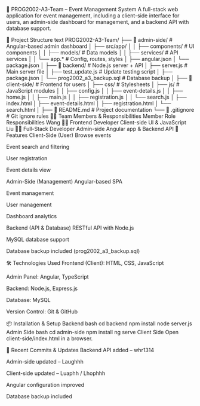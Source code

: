 🎫 PROG2002-A3-Team – Event Management System
A full-stack web application for event management, including a client-side interface for users, an admin-side dashboard for management, and a backend API with database support.

📁 Project Structure
text
PROG2002-A3-Team/
├── 📂 admin-side/          # Angular-based admin dashboard
│   ├── src/app/
│   │   ├── components/     # UI components
│   │   ├── models/         # Data models
│   │   ├── services/       # API services
│   │   └── app.*           # Config, routes, styles
│   ├── angular.json
│   └── package.json
│
├── 📂 backend/             # Node.js server + API
│   ├── server.js           # Main server file
│   ├── test_update.js      # Update testing script
│   ├── package.json
│   └── prog2002_a3_backup.sql  # Database backup
│
├── 📂 client-side/         # Frontend for users
│   ├── css/                # Stylesheets
│   ├── js/                 # JavaScript modules
│   │   ├── config.js
│   │   ├── event-details.js
│   │   ├── home.js
│   │   ├── main.js
│   │   ├── registration.js
│   │   └── search.js
│   ├── index.html
│   ├── event-details.html
│   ├── registration.html
│   └── search.html
│
├── 📄 README.md            # Project documentation
└── 📄 .gitignore           # Git ignore rules
👨‍💻 Team Members & Responsibilities
Member	Role	Responsibilities
Wang 🧑‍💻	Frontend Developer	Client-side UI & JavaScript
Liu 👩‍💻	Full-Stack Developer	Admin-side Angular app & Backend API
🚀 Features
Client-Side (User)
Browse events

Event search and filtering

User registration

Event details view

Admin-Side (Management)
Angular-based SPA

Event management

User management

Dashboard analytics

Backend (API & Database)
RESTful API with Node.js

MySQL database support

Database backup included (prog2002_a3_backup.sql)

🛠️ Technologies Used
Frontend (Client): HTML, CSS, JavaScript

Admin Panel: Angular, TypeScript

Backend: Node.js, Express.js

Database: MySQL

Version Control: Git & GitHub

📦 Installation & Setup
Backend
bash
cd backend
npm install
node server.js
Admin Side
bash
cd admin-side
npm install
ng serve
Client Side
Open client-side/index.html in a browser.

📌 Recent Commits & Updates
Backend API added – whr1314

Admin-side updated – Laughhh

Client-side updated – Luaphh / Lhophhh

Angular configuration improved

Database backup included

